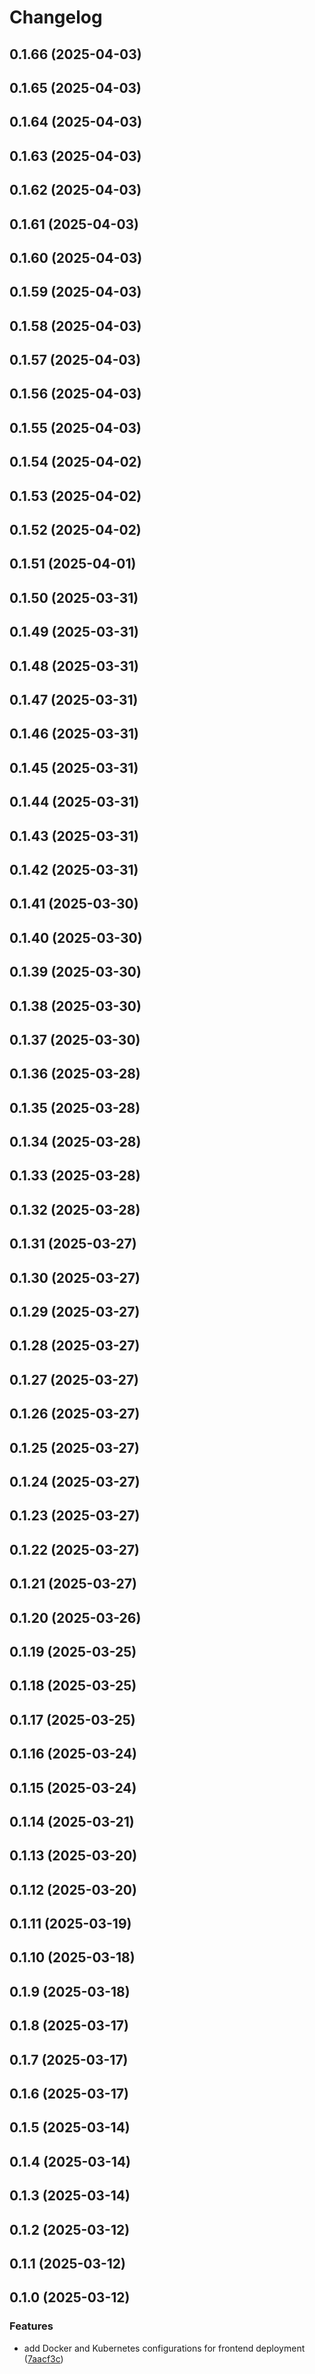 # Changelog

## 0.1.66 (2025-04-03)

## 0.1.65 (2025-04-03)

## 0.1.64 (2025-04-03)

## 0.1.63 (2025-04-03)

## 0.1.62 (2025-04-03)

## 0.1.61 (2025-04-03)

## 0.1.60 (2025-04-03)

## 0.1.59 (2025-04-03)

## 0.1.58 (2025-04-03)

## 0.1.57 (2025-04-03)

## 0.1.56 (2025-04-03)

## 0.1.55 (2025-04-03)

## 0.1.54 (2025-04-02)

## 0.1.53 (2025-04-02)

## 0.1.52 (2025-04-02)

## 0.1.51 (2025-04-01)

## 0.1.50 (2025-03-31)

## 0.1.49 (2025-03-31)

## 0.1.48 (2025-03-31)

## 0.1.47 (2025-03-31)

## 0.1.46 (2025-03-31)

## 0.1.45 (2025-03-31)

## 0.1.44 (2025-03-31)

## 0.1.43 (2025-03-31)

## 0.1.42 (2025-03-31)

## 0.1.41 (2025-03-30)

## 0.1.40 (2025-03-30)

## 0.1.39 (2025-03-30)

## 0.1.38 (2025-03-30)

## 0.1.37 (2025-03-30)

## 0.1.36 (2025-03-28)

## 0.1.35 (2025-03-28)

## 0.1.34 (2025-03-28)

## 0.1.33 (2025-03-28)

## 0.1.32 (2025-03-28)

## 0.1.31 (2025-03-27)

## 0.1.30 (2025-03-27)

## 0.1.29 (2025-03-27)

## 0.1.28 (2025-03-27)

## 0.1.27 (2025-03-27)

## 0.1.26 (2025-03-27)

## 0.1.25 (2025-03-27)

## 0.1.24 (2025-03-27)

## 0.1.23 (2025-03-27)

## 0.1.22 (2025-03-27)

## 0.1.21 (2025-03-27)

## 0.1.20 (2025-03-26)

## 0.1.19 (2025-03-25)

## 0.1.18 (2025-03-25)

## 0.1.17 (2025-03-25)

## 0.1.16 (2025-03-24)

## 0.1.15 (2025-03-24)

## 0.1.14 (2025-03-21)

## 0.1.13 (2025-03-20)

## 0.1.12 (2025-03-20)

## 0.1.11 (2025-03-19)

## 0.1.10 (2025-03-18)

## 0.1.9 (2025-03-18)

## 0.1.8 (2025-03-17)

## 0.1.7 (2025-03-17)

## 0.1.6 (2025-03-17)

## 0.1.5 (2025-03-14)

## 0.1.4 (2025-03-14)

## 0.1.3 (2025-03-14)

## 0.1.2 (2025-03-12)

## 0.1.1 (2025-03-12)

## 0.1.0 (2025-03-12)

### Features

* add Docker and Kubernetes configurations for frontend deployment ([7aacf3c](https://github.com/oondemand/cst-rakuten-segeti/commit/7aacf3c20b031764096e9446a5b672bca5aea134))
